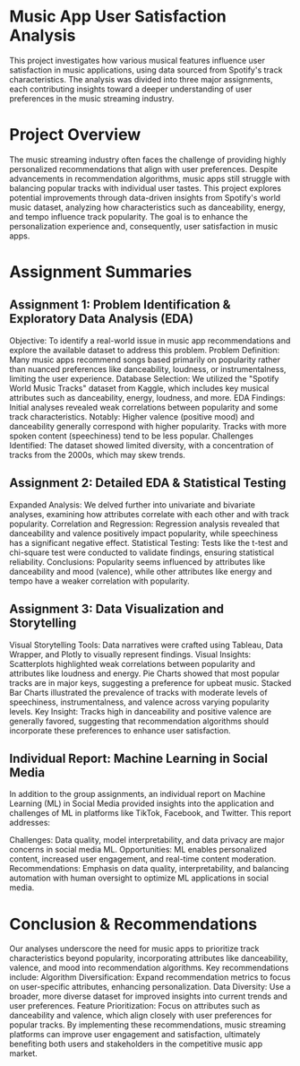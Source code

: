 # Music App User Satisfaction Analysis #
This project investigates how various musical features influence user satisfaction in music applications, using data sourced from Spotify's track characteristics. The analysis was divided into three major assignments, each contributing insights toward a deeper understanding of user preferences in the music streaming industry.

# Project Overview #
The music streaming industry often faces the challenge of providing highly personalized recommendations that align with user preferences. Despite advancements in recommendation algorithms, music apps still struggle with balancing popular tracks with individual user tastes. This project explores potential improvements through data-driven insights from Spotify's world music dataset, analyzing how characteristics such as danceability, energy, and tempo influence track popularity. The goal is to enhance the personalization experience and, consequently, user satisfaction in music apps.

# Assignment Summaries #
## Assignment 1: Problem Identification & Exploratory Data Analysis (EDA) ##
Objective: To identify a real-world issue in music app recommendations and explore the available dataset to address this problem.
Problem Definition: Many music apps recommend songs based primarily on popularity rather than nuanced preferences like danceability, loudness, or instrumentalness, limiting the user experience.
Database Selection: We utilized the "Spotify World Music Tracks" dataset from Kaggle, which includes key musical attributes such as danceability, energy, loudness, and more.
EDA Findings: Initial analyses revealed weak correlations between popularity and some track characteristics. Notably:
Higher valence (positive mood) and danceability generally correspond with higher popularity.
Tracks with more spoken content (speechiness) tend to be less popular.
Challenges Identified: The dataset showed limited diversity, with a concentration of tracks from the 2000s, which may skew trends.

## Assignment 2: Detailed EDA & Statistical Testing ##
Expanded Analysis: We delved further into univariate and bivariate analyses, examining how attributes correlate with each other and with track popularity.
Correlation and Regression: Regression analysis revealed that danceability and valence positively impact popularity, while speechiness has a significant negative effect.
Statistical Testing: Tests like the t-test and chi-square test were conducted to validate findings, ensuring statistical reliability.
Conclusions: Popularity seems influenced by attributes like danceability and mood (valence), while other attributes like energy and tempo have a weaker correlation with popularity.

## Assignment 3: Data Visualization and Storytelling ##
Visual Storytelling Tools: Data narratives were crafted using Tableau, Data Wrapper, and Plotly to visually represent findings.
Visual Insights:
Scatterplots highlighted weak correlations between popularity and attributes like loudness and energy.
Pie Charts showed that most popular tracks are in major keys, suggesting a preference for upbeat music.
Stacked Bar Charts illustrated the prevalence of tracks with moderate levels of speechiness, instrumentalness, and valence across varying popularity levels.
Key Insight: Tracks high in danceability and positive valence are generally favored, suggesting that recommendation algorithms should incorporate these preferences to enhance user satisfaction.

## Individual Report: Machine Learning in Social Media ##
In addition to the group assignments, an individual report on Machine Learning (ML) in Social Media provided insights into the application and challenges of ML in platforms like TikTok, Facebook, and Twitter. This report addresses:

Challenges: Data quality, model interpretability, and data privacy are major concerns in social media ML.
Opportunities: ML enables personalized content, increased user engagement, and real-time content moderation.
Recommendations: Emphasis on data quality, interpretability, and balancing automation with human oversight to optimize ML applications in social media.

# Conclusion & Recommendations #
Our analyses underscore the need for music apps to prioritize track characteristics beyond popularity, incorporating attributes like danceability, valence, and mood into recommendation algorithms. Key recommendations include:
Algorithm Diversification: Expand recommendation metrics to focus on user-specific attributes, enhancing personalization.
Data Diversity: Use a broader, more diverse dataset for improved insights into current trends and user preferences.
Feature Prioritization: Focus on attributes such as danceability and valence, which align closely with user preferences for popular tracks.
By implementing these recommendations, music streaming platforms can improve user engagement and satisfaction, ultimately benefiting both users and stakeholders in the competitive music app market.

